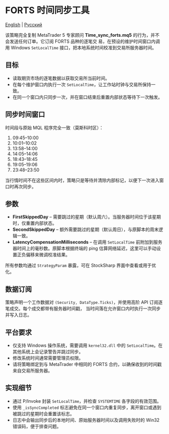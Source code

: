 # FORTS 时间同步工具
[English](README.md) | [Русский](README_ru.md)

该策略完全复制 MetaTrader 5 专家顾问 **Time_sync_forts.mq5** 的行为，并不会发送任何订单。它订阅 FORTS 品种的逐笔交
易，在预设的维护时间窗口内调用 Windows `SetLocalTime` 接口，把本地系统时间校准到交易所服务器时间。

## 目标

- 读取期货市场的逐笔数据以获取交易所当前时间。
- 在每个维护窗口内执行一次 `SetLocalTime`，让工作站时钟与交易所保持一致。
- 在同一个窗口内只同步一次，并在窗口结束后重置内部状态等待下一次触发。

## 同步时间窗口

时间段与原始 MQL 程序完全一致（莫斯科时区）：

1. 09:45–10:00
2. 10:01–10:02
3. 13:58–14:00
4. 14:05–14:06
5. 18:43–18:45
6. 19:05–19:06
7. 23:48–23:50

当行情时间不在这些区间内时，策略只是等待并清除内部标记，以便下一次进入窗口时再次同步。

## 参数

- **FirstSkippedDay** – 需要跳过的星期（默认周六）。当服务器时间位于该星期时，仅重置内部状态。
- **SecondSkippedDay** – 额外需要跳过的星期（默认周日），与原脚本的周末逻辑一致。
- **LatencyCompensationMilliseconds** – 在调用 `SetLocalTime` 前附加到服务器时间上的毫秒数。原脚本根据终端的 ping
  估算网络延迟，这里可以手动设置正负偏移来微调校准结果。

所有参数均通过 `StrategyParam` 暴露，可在 StockSharp 界面中查看或用于优化。

## 数据订阅

策略声明一个工作数据对 `(Security, DataType.Ticks)`，并使用高阶 API 订阅逐笔成交。每个成交都带有服务器时间戳，
当时间落在允许窗口内时执行一次同步并写入日志。

## 平台要求

- 仅支持 Windows 操作系统，需要调用 `kernel32.dll` 中的 `SetLocalTime`。在其他系统上会记录警告并跳过同步。
- 修改系统时间通常需要管理员权限。
- 请将策略绑定到与 MetaTrader 中相同的 FORTS 合约，以确保收到的时间戳来自交易所服务器。

## 实现细节

- 通过 P/Invoke 封装 `SetLocalTime`，并检查 `SYSTEMTIME` 各字段的有效范围。
- 使用 `_isSyncCompleted` 标志避免在同一个窗口内重复同步，离开窗口或遇到被跳过的星期时会重置该标志。
- 日志中会输出同步后的本地时间、原始服务器时间以及调用失败时的 Win32 错误码，便于排查问题。
